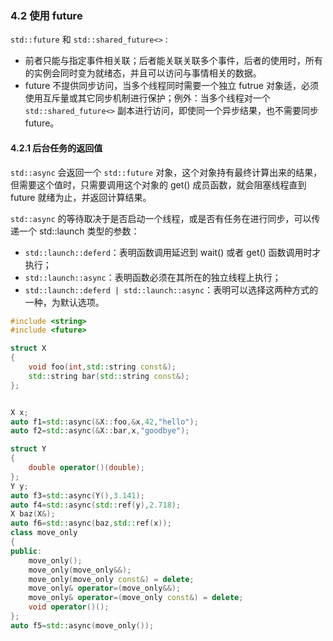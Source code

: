 ### 4.2 使用 future
 `std::future`  和 `std::shared_future<>` :
* 前者只能与指定事件相关联；后者能关联关联多个事件，后者的使用时，所有的实例会同时变为就绪态，并且可以访问与事情相关的数据。
* future 不提供同步访问，当多个线程同时需要一个独立 futrue 对象适，必须使用互斥量或其它同步机制进行保护；例外：当多个线程对一个 `std::shared_future<>`  副本进行访问，即使同一个异步结果，也不需要同步 future。

#### 4.2.1 后台任务的返回值
`std::async` 会返回一个 `std::future` 对象，这个对象持有最终计算出来的结果，但需要这个值时，只需要调用这个对象的 get() 成员函数，就会阻塞线程直到 future 就绪为止，并返回计算结果。

`std::async` 的等待取决于是否启动一个线程，或是否有任务在进行同步，可以传递一个 std::launch 类型的参数：
* `std::launch::deferd`：表明函数调用延迟到 wait() 或者 get() 函数调用时才执行；
* `std::launch::async`：表明函数必须在其所在的独立线程上执行；
* `std::launch::deferd | std::launch::async`：表明可以选择这两种方式的一种，为默认选项。


```cpp
#include <string>
#include <future>

struct X
{
    void foo(int,std::string const&);
    std::string bar(std::string const&);
};


X x;
auto f1=std::async(&X::foo,&x,42,"hello");
auto f2=std::async(&X::bar,x,"goodbye");

struct Y
{
    double operator()(double);
};
Y y;
auto f3=std::async(Y(),3.141);
auto f4=std::async(std::ref(y),2.718);
X baz(X&);
auto f6=std::async(baz,std::ref(x));
class move_only
{
public:
    move_only();
    move_only(move_only&&);
    move_only(move_only const&) = delete;
    move_only& operator=(move_only&&);
    move_only& operator=(move_only const&) = delete;
    void operator()();
};
auto f5=std::async(move_only());

```